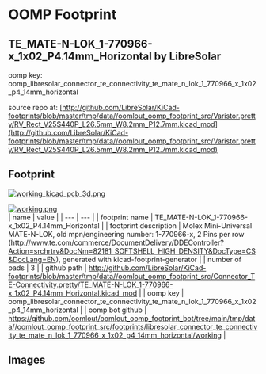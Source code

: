# OOMP Footprint  
## TE_MATE-N-LOK_1-770966-x_1x02_P4.14mm_Horizontal  by LibreSolar  
  
oomp key: oomp_libresolar_connector_te_connectivity_te_mate_n_lok_1_770966_x_1x02_p4_14mm_horizontal  
  
source repo at: [http://github.com/LibreSolar/KiCad-footprints/blob/master/tmp/data//oomlout_oomp_footprint_src/Varistor.pretty/RV_Rect_V25S440P_L26.5mm_W8.2mm_P12.7mm.kicad_mod](http://github.com/LibreSolar/KiCad-footprints/blob/master/tmp/data//oomlout_oomp_footprint_src/Varistor.pretty/RV_Rect_V25S440P_L26.5mm_W8.2mm_P12.7mm.kicad_mod)  
## Footprint  
  
[![working_kicad_pcb_3d.png](working_kicad_pcb_3d_600.png)](working_kicad_pcb_3d.png)  
  
[![working.png](working_600.png)](working.png)  
| name | value | 
| --- | --- | 
| footprint name | TE_MATE-N-LOK_1-770966-x_1x02_P4.14mm_Horizontal | 
| footprint description | Molex Mini-Universal MATE-N-LOK, old mpn/engineering number: 1-770966-x, 2 Pins per row (http://www.te.com/commerce/DocumentDelivery/DDEController?Action=srchrtrv&DocNm=82181_SOFTSHELL_HIGH_DENSITY&DocType=CS&DocLang=EN), generated with kicad-footprint-generator | 
| number of pads | 3 | 
| github path | http://github.com/LibreSolar/KiCad-footprints/blob/master/tmp/data//oomlout_oomp_footprint_src/Connector_TE-Connectivity.pretty/TE_MATE-N-LOK_1-770966-x_1x02_P4.14mm_Horizontal.kicad_mod | 
| oomp key | oomp_libresolar_connector_te_connectivity_te_mate_n_lok_1_770966_x_1x02_p4_14mm_horizontal | 
| oomp bot github | https://github.com/oomlout/oomlout_oomp_footprint_bot/tree/main/tmp/data//oomlout_oomp_footprint_src/footprints/libresolar_connector_te_connectivity_te_mate_n_lok_1_770966_x_1x02_p4_14mm_horizontal/working | 
## Images  

